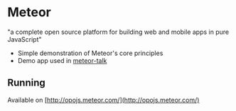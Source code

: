 # Meteor

"a complete open source platform for building web and mobile apps in pure JavaScript"

* Simple demonstration of Meteor's core principles
* Demo app used in [meteor-talk](https://github.com/opojs/meteor-talk)

## Running

Available on [http://opojs.meteor.com/](http://opojs.meteor.com/)
